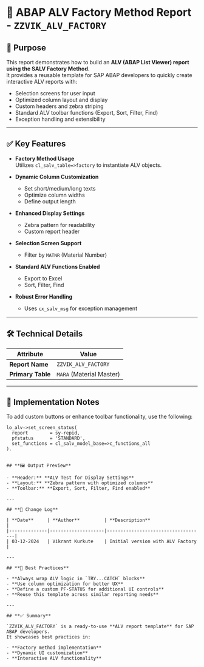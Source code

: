# 🚀 ABAP ALV Factory Method Report - `ZZVIK_ALV_FACTORY`

## 📌 Purpose

This report demonstrates how to build an **ALV (ABAP List Viewer) report using the SALV Factory Method**.  
It provides a reusable template for SAP ABAP developers to quickly create interactive ALV reports with:

- Selection screens for user input  
- Optimized column layout and display  
- Custom headers and zebra striping  
- Standard ALV toolbar functions (Export, Sort, Filter, Find)  
- Exception handling and extensibility  

---

## ✅ Key Features

- **Factory Method Usage**  
  Utilizes `cl_salv_table=>factory` to instantiate ALV objects.

- **Dynamic Column Customization**  
  - Set short/medium/long texts  
  - Optimize column widths  
  - Define output length  

- **Enhanced Display Settings**  
  - Zebra pattern for readability  
  - Custom report header  

- **Selection Screen Support**  
  - Filter by `MATNR` (Material Number)

- **Standard ALV Functions Enabled**  
  - Export to Excel  
  - Sort, Filter, Find  

- **Robust Error Handling**  
  - Uses `cx_salv_msg` for exception management  

---

## 🛠️ Technical Details

| Attribute         | Value                  |
|------------------|------------------------|
| **Report Name**   | `ZZVIK_ALV_FACTORY`    |
| **Primary Table** | `MARA` (Material Master) |

---

## 🧩 Implementation Notes

To add custom buttons or enhance toolbar functionality, use the following:

```abap
lo_alv->set_screen_status(
  report        = sy-repid,
  pfstatus      = 'STANDARD',
  set_functions = cl_salv_model_base=>c_functions_all
).


## **🖼️ Output Preview**

- **Header:** **ALV Test for Display Settings**  
- **Layout:** **Zebra pattern with optimized columns**  
- **Toolbar:** **Export, Sort, Filter, Find enabled**  

---

## **📅 Change Log**

| **Date**     | **Author**         | **Description**                    |
|--------------|--------------------|------------------------------------|
| 03-12-2024   | Vikrant Kurkute    | Initial version with ALV Factory   |

---

## **🧠 Best Practices**

- **Always wrap ALV logic in `TRY...CATCH` blocks**  
- **Use column optimization for better UX**  
- **Define a custom PF-STATUS for additional UI controls**  
- **Reuse this template across similar reporting needs**  

---

## **✅ Summary**

`ZZVIK_ALV_FACTORY` is a ready-to-use **ALV report template** for SAP ABAP developers.  
It showcases best practices in:

- **Factory method implementation**  
- **Dynamic UI customization**  
- **Interactive ALV functionality**


